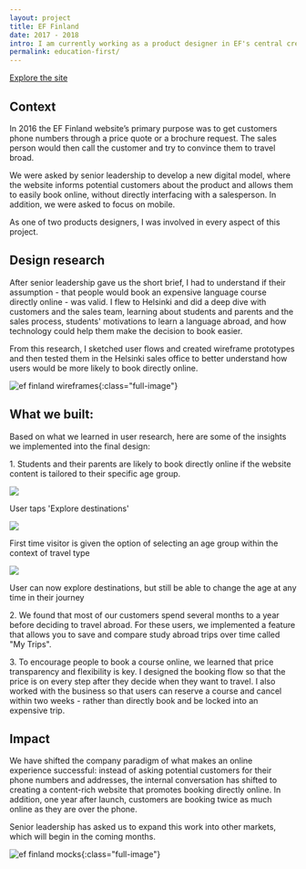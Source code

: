 ```yaml
---
layout: project
title: EF Finland
date: 2017 - 2018
intro: I am currently working as a product designer in EF's central creative studio, the global branding and product design team responsible for transforming the future of the company through business design initiatives. For EF Finland, I designed an end-to-end journey where students are encouraged to discover great content that makes them excited to book a trip online.
permalink: education-first/
---
```


<div class="page-content">

  <div class="wrapper">

<div class="site-link"><a href="https://www.ef.fi/languagesabroad" target="_blank">Explore the site</a> </div>

</div>
</div>

<div class="page-content-alternative">

  <div class="wrapper">
    <div class="grid-display">
      <div class="row projectBody">
       <div class="col-2">
       </div>
       <div class="col-8">
        <h2 class="projectTitle">Context</h2>
        <p>In 2016 the EF Finland website’s primary purpose was to get customers phone numbers through a price quote or a brochure request. The sales person would then call the customer and try to convince them to travel broad.</p>
        <p>We were asked by senior leadership to develop a new digital model, where the website informs potential customers about the product and allows them to easily book online, without directly interfacing with a salesperson. In addition, we were asked to focus on mobile.</p>
        <p>As one of two products designers, I was involved in every aspect of this project.</p>
      </div>
    </div>
  </div>

</div>
</div>

<div class="page-content">
  <div class="wrapper">
    <div class="grid-display">
      <div class="row projectBody">
       <div class="col-2">
       </div>
       <div class="col-8">
        <h2 class="projectTitle">Design research</h2>
        <p>After senior leadership gave us the short brief, I had to understand if their assumption - that people would book an expensive language course directly online - was valid. I flew to Helsinki and did a deep dive with customers and the sales team, learning about students and parents and the sales process, students' motivations to learn a language abroad, and how technology could help them make the decision to book easier.</p>
        <p>
        From this research, I sketched user flows and created wireframe prototypes and then tested them in the Helsinki sales office to better understand how users would be more likely to book directly online.</p>
      </div>
    </div>
  </div>

</div>
</div>

![ef finland wireframes](../assets/images/secondBoard.jpg){:class="full-image"}

<div class="page-content-alternative">

  <div class="wrapper">
    <div class="grid-display">
      <div class="row projectBody projectBuilt">
       <div class="col-2">
       </div>
       <div class="col-8">
        <h2 class="projectTitle">What we built:</h2>
        <p>Based on what we learned in user research, here are some of the insights we implemented into the final design:</p>
        <p>1. Students and their parents are likely to book directly online if the website content is tailored to their specific age group.</p>
        </div>
      </div>
    </div>
    <div class="grid-display">
      <div class="row projectMocks">
       <div class="col-4">
        <img src="../assets/images/testing2_UX_finland_grid1.jpg">
                <p class="captionText">User taps 'Explore destinations'</p>
       </div>
       <div class="col-4">
                <img src="../assets/images/testing2_UX_finland_grid2.jpg">
        <p class="captionText">First time visitor is given the option of selecting an age group within the context of travel type</p>
       </div>
              <div class="col-4">
                <img src="../assets/images/testing2_UX_finland_grid3.jpg">
        <p class="captionText">User can now explore destinations, but still be able to change the age at any time in their journey</p>
       </div>
    
  </div>
</div>
    <div class="grid-display">
      <div class="row projectBody projectBuilt">
       <div class="col-2">
       </div>
       <div class="col-8">
<p>
          2. We found that most of our customers spend several months to a year before deciding to travel abroad. For these users, we implemented a feature that allows you to save and compare study abroad trips over time called "My Trips".</p>
<p>
          3. To encourage people to book a course online, we learned that price transparency and flexibility is key. I designed the booking flow so that the price is on every step after they decide when they want to travel. I also worked with the business so that users can reserve a course and cancel within two weeks - rather than directly book and be locked into an expensive trip.</p>
        </div>
      </div>
    </div>
  </div>
</div>

<div class="page-content">
  <div class="wrapper">
    <div class="grid-display">
      <div class="row projectBody">
       <div class="col-2">
       </div>
       <div class="col-8">
        <h2 class="projectTitle">Impact</h2>
        <p>We have shifted the company paradigm of what makes an online experience successful: instead of asking potential customers for their phone numbers and addresses, the internal conversation has shifted to creating a content-rich website that promotes booking directly online. In addition, one year after launch, customers are booking twice as much online as they are over the phone.</p>
        <p>
         Senior leadership has asked us to expand this work into other markets, which will begin in the coming months.</p>
      </div>
    </div>
  </div>

</div>
</div>

![ef finland mocks](../assets/images/Artboard_ef2.jpg){:class="full-image"}



